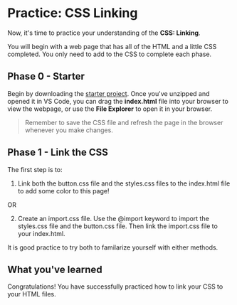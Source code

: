 # Practice: CSS Linking

Now, it's time to practice your understanding of the
**CSS: Linking**.

You will begin with a web page that has all of the HTML and a little CSS
completed. You only need to add to the CSS to complete each phase.

## Phase 0 - Starter

Begin by downloading the [starter project]. Once you've unzipped and opened it
in VS Code, you can drag the __index.html__ file into your browser to view the
webpage, or use the **File Explorer** to open it in your browser.

> Remember to save the CSS file and refresh the page in the browser whenever you
> make changes.

## Phase 1 - Link the CSS

The first step is to:

1. Link both the button.css file and the styles.css files to the index.html file
to add some color to this page!

OR

2. Create an import.css file. Use the @import keyword to import the styles.css
file and the button.css file. Then link the import.css file to your index.html.

It is good practice to try both to familarize yourself with either methods.

## What you've learned

Congratulations! You have successfully practiced how to link your CSS to your
HTML files.

[starter project]: https://github.com/appacademy-starters/css-linking-practice
